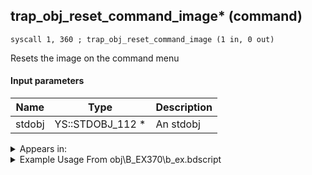 ## trap_obj_reset_command_image* (command)

`syscall 1, 360 ; trap_obj_reset_command_image (1 in, 0 out)`

Resets the image on the command menu

#### Input parameters
| Name | Type | Description
|------|------|------------
| stdobj   | YS::STDOBJ_112 *   | An stdobj




<details>
	<summary>Appears in:</summary>
| filename | Entity (obj)
|----------|-------------
| obj\B_EX370\b_ex.bdscript       | ((B) Zexion (Absent Silhouette))          

</details>

<details>
	<summary>Example Usage From obj\B_EX370\b_ex.bdscript</summary>
```plaintext
L2350:
 pushFromFSp 0
 syscall 1, 360 ; trap_obj_reset_command_image (1 in, 0 out)
 ret
```
</details>

